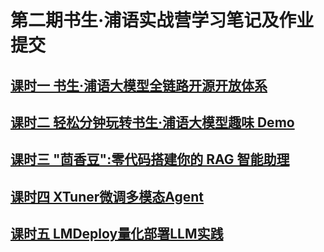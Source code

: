 # 第二期书生·浦语实战营学习笔记及作业提交

## [课时一 书生·浦语大模型全链路开源开放体系](chapter1.md)

## [课时二 轻松分钟玩转书生·浦语大模型趣味 Demo](chapter2.md)

## [课时三 "茴香豆":零代码搭建你的 RAG 智能助理](chapter3.md)

## [课时四 XTuner微调多模态Agent](chapter4.md)

## [课时五 LMDeploy量化部署LLM实践](chapter5.md)
<!-- For full documentation visit [mkdocs.org](https://www.mkdocs.org). -->

<!-- ## Commands

* `mkdocs new [dir-name]` - Create a new project.
* `mkdocs serve` - Start the live-reloading docs server.
* `mkdocs build` - Build the documentation site.
* `mkdocs -h` - Print help message and exit.

## Project layout

    mkdocs.yml    # The configuration file.
    docs/
        index.md  # The documentation homepage.
        ...       # Other markdown pages, images and other files. -->
